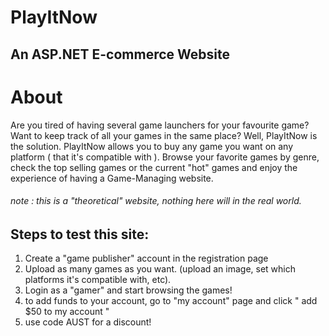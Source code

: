 # PlayItNow 
## An ASP.NET E-commerce Website


# About
Are you tired of having several game launchers for your favourite game? Want to keep track of all your games in the same place? Well, PlayItNow is the solution.
PlayItNow allows you to buy any game you want on any platform ( that it's compatible with ). Browse your favorite games by genre, check the top selling games or the current "hot" games and enjoy the experience of having a Game-Managing website.

###### note : this is a "theoretical" website, nothing here will in the real world.


## Steps to test this site:

 1. Create a "game publisher" account in the registration page
 2. Upload as many games as you want. (upload an image, set which platforms it's compatible with, etc).
 3. Login as a "gamer" and start browsing the games!
 4. to add funds to your account, go to "my account" page and click " add $50 to my account "
 5. use code AUST for a discount!
